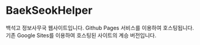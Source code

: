 # BaekSeokHelper
백석고 정보사무국 웹사이트입니다. Github Pages 서비스를 이용하여 호스팅됩니다. 기존 Google Sites를 이용하여 호스팅된 사이트의 계승 버전입니다. 

